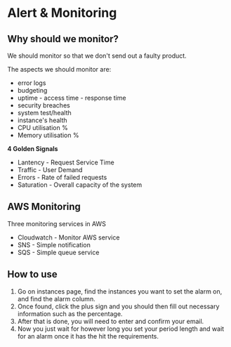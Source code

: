 # Alert & Monitoring

## Why should we monitor?

We should monitor so that we don't send out a faulty product.

The aspects we should monitor are:
- error logs
- budgeting
- uptime - access time - response time
- security breaches
- system test/health
- instance's health
- CPU utilisation %
- Memory utilisation %

**4 Golden Signals**

- Lantency - Request Service Time
- Traffic - User Demand
- Errors - Rate of failed requests
- Saturation - Overall capacity of the system

## AWS Monitoring

Three monitoring services in AWS
- Cloudwatch - Monitor AWS service
- SNS - Simple notification
- SQS - Simple queue service

## How to use 

1. Go on instances page, find the instances you want to set the alarm on, and find the alarm column.
2. Once found, click the plus sign and you should then fill out necessary information such as the percentage.
3. After that is done, you will need to enter and confirm your email.
4. Now you just wait for however long you set your period length and wait for an alarm once it has the hit the requirements.
